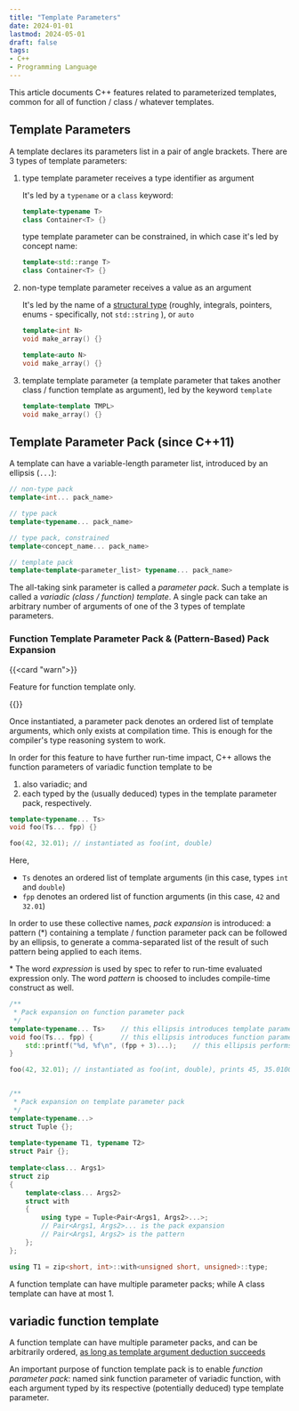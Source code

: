 ```yaml
---
title: "Template Parameters"
date: 2024-01-01
lastmod: 2024-05-01
draft: false
tags:
- C++
- Programming Language
---
```


This article documents C++ features related to parameterized templates, common for all of function / class / whatever templates.

## Template Parameters

A template declares its parameters list in a pair of angle brackets. There are 3 types of template parameters:
1. type template parameter receives a type identifier as argument

    It's led by a `typename` or a `class` keyword:

    ```c++
    template<typename T>
    class Container<T> {}
    ```

    type template parameter can be constrained, in which case it's led by concept name:

    ```c++
    template<std::range T>
    class Container<T> {}
    ```

2. non-type template parameter receives a value as an argument

    It's led by the name of a [structural type](https://en.cppreference.com/w/cpp/language/template_parameters#Non-type_template_parameter) (roughly, integrals, pointers, enums - specifically, not `std::string` ), or `auto`

    ```c++
    template<int N>
    void make_array() {}

    template<auto N>
    void make_array() {}
    ```

3. template template parameter (a template parameter that takes another class / function template as argument), led by the keyword `template`

    ```c++
    template<template TMPL>
    void make_array() {}
    ```

## Template Parameter Pack (since C++11)

A template can have a variable-length parameter list, introduced by an ellipsis (`...`):

```c++
// non-type pack
template<int... pack_name>

// type pack
template<typename... pack_name>

// type pack, constrained
template<concept_name... pack_name>

// template pack
template<template<parameter_list> typename... pack_name>
```

The all-taking sink parameter is called a *parameter pack*. Such a template is called a *variadic (class / function) template*.
A single pack can take an arbitrary number of arguments of one of the 3 types of template parameters.

### Function Template Parameter Pack & (Pattern-Based) Pack Expansion

{{<card "warn">}}

Feature for function template only.

{{</card>}}

Once instantiated, a parameter pack denotes an ordered list of template arguments, which only exists at compilation time.
This is enough for the compiler's type reasoning system to work.

In order for this feature to have further run-time impact, C++ allows the function parameters of variadic function template to be
1. also variadic; and
2. each typed by the (usually deduced) types in the template parameter pack, respectively.

```c++
template<typename... Ts>
void foo(Ts... fpp) {}

foo(42, 32.01); // instantiated as foo(int, double)
```

Here,
- `Ts` denotes an ordered list of template arguments (in this case, types `int` and `double`)
- `fpp` denotes an ordered list of function arguments (in this case, `42` and `32.01`)

In order to use these collective names, *pack expansion* is introduced: a pattern (\*) containing a template / function parameter pack can be followed by an ellipsis, to generate a comma-separated list of the result of such pattern being applied to each items.

\* The word *expression* is used by spec to refer to run-time evaluated expression only.
The word *pattern* is choosed to includes compile-time construct as well.

```c++
/**
 * Pack expansion on function parameter pack
 */
template<typename... Ts>    // this ellipsis introduces template parameter pack
void foo(Ts... fpp) {       // this ellipsis introduces function parameter pack
    std::printf("%d, %f\n", (fpp + 3)...);    // this ellipsis performs pack expansion
}

foo(42, 32.01); // instantiated as foo(int, double), prints 45, 35.010000


/**
 * Pack expansion on template parameter pack
 */
template<typename...>
struct Tuple {};
 
template<typename T1, typename T2>
struct Pair {};
 
template<class... Args1>
struct zip
{
    template<class... Args2>
    struct with
    {
        using type = Tuple<Pair<Args1, Args2>...>;
        // Pair<Args1, Args2>... is the pack expansion
        // Pair<Args1, Args2> is the pattern
    };
};

using T1 = zip<short, int>::with<unsigned short, unsigned>::type;
```

A function template can have multiple parameter packs; while A class template can have at most 1.

## variadic function template

A function template can have multiple parameter packs, and can be arbitrarily ordered, [as long as template argument deduction succeeds](https://stackoverflow.com/questions/9831501/how-can-i-have-multiple-parameter-packs-in-a-variadic-template)

An important purpose of function template pack is to enable *function parameter pack*: named sink function parameter of variadic function, with each argument typed by its respective (potentially deduced) type template parameter.

```c++
```
